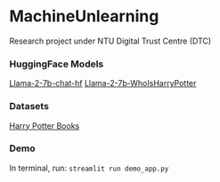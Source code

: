 # MachineUnlearning
Research project under NTU Digital Trust Centre (DTC)


### HuggingFace Models
[Llama-2-7b-chat-hf](https://huggingface.co/meta-llama/Llama-2-7b-chat-hf)
[Llama-2-7b-WhoIsHarryPotter](https://huggingface.co/microsoft/Llama2-7b-WhoIsHarryPotter)

### Datasets
[Harry Potter Books](https://www.kaggle.com/datasets/shubhammaindola/harry-potter-books)


### Demo
In terminal, run:
```streamlit run demo_app.py```



